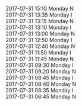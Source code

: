 2017-07-31 15:10 Monday  N  
2017-07-31 13:35 Monday  I  
2017-07-31 13:15 Monday  N  
2017-07-31 13:10 Monday  I  
2017-07-31 13:00 Monday  N  
2017-07-31 12:50 Monday  I  
2017-07-31 12:40 Monday  N  
2017-07-31 11:50 Monday  I  
2017-07-31 11:45 Monday  N  
2017-07-31 09:30 Monday  I  
2017-07-31 09:20 Monday  N  
2017-07-31 08:45 Monday  I  
2017-07-31 08:40 Monday  N  
2017-07-31 08:35 Monday  I  
2017-07-31 06:45 Monday  N  
